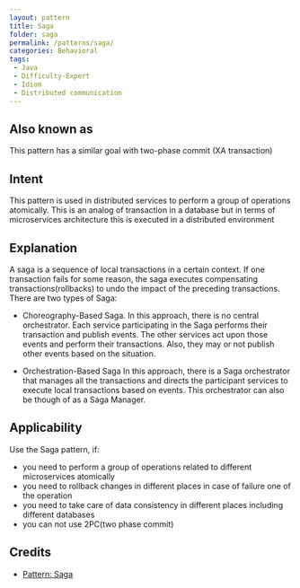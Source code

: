 ```yaml
---
layout: pattern
title: Saga
folder: saga
permalink: /patterns/saga/
categories: Behavioral
tags:
 - Java
 - Difficulty-Expert
 - Idiom
 - Distributed communication
---
```


## Also known as
This pattern has a similar goal with two-phase commit (XA transaction)

## Intent
This pattern is used in distributed services to perform a group of operations atomically.
This is an analog of transaction in a database but in terms of microservices architecture this is executed 
in a distributed environment

## Explanation
A saga is a sequence of local transactions in a certain context. If one transaction fails for some reason, 
the saga executes compensating transactions(rollbacks) to undo the impact of the preceding transactions.
There are two types of Saga:

- Choreography-Based Saga. 
In this approach, there is no central orchestrator. 
Each service participating in the Saga performs their transaction and publish events. 
The other services act upon those events and perform their transactions. 
Also, they may or not publish other events based on the situation.

- Orchestration-Based Saga
In this approach, there is a Saga orchestrator that manages all the transactions and directs 
the participant services to execute local transactions based on events. 
This orchestrator can also be though of as a Saga Manager.

## Applicability
Use the Saga pattern, if:
- you need to perform a group of operations related to different microservices atomically
- you need to rollback changes in different places in case of failure one of the operation
- you need to take care of data consistency in different places including different databases
- you can not use 2PC(two phase commit)

## Credits
- [Pattern: Saga](https://microservices.io/patterns/data/saga.html)